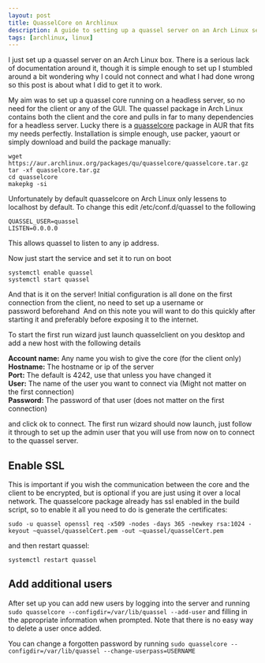 ```yaml
---
layout: post
title: QuasselCore on Archlinux
description: A guide to setting up a quassel server on an Arch Linux server.
tags: [archlinux, linux]
---
```


I just set up a quassel server on an Arch Linux box. There is a serious lack of documentation around
it, though it is simple enough to set up I stumbled around a bit wondering why I could not connect
and what I had done wrong so this post is about what I did to get it to work.

<!--more-->

My aim was to set up a quassel core running on a headless server, so no need for the client or any
of the GUI. The quassel package in Arch Linux contains both the client and the core and pulls in far
to many dependencies for a headless server. Lucky there is a
[quasselcore](https://aur.archlinux.org/packages.php?ID=42085) package in AUR that fits my needs
perfectly. Installation is simple enough, use packer, yaourt or simply download and build the
package manually:

    wget https://aur.archlinux.org/packages/qu/quasselcore/quasselcore.tar.gz
    tar -xf quasselcore.tar.gz
    cd quasselcore
    makepkg -si

Unfortunately by default quasselcore on Arch Linux only lessens to localhost by default. To change
this edit /etc/conf.d/quassel to the following

    QUASSEL_USER=quassel
    LISTEN=0.0.0.0

This allows quassel to listen to any ip address.

Now just start the service and set it to run on boot

    systemctl enable quassel
    systemctl start quassel

And that is it on the server! Initial configuration is all done on the first connection from the
client, no need to set up a username or password beforehand  And on this note you will want to do
this quickly after starting it and preferably before exposing it to the internet.

To start the first run wizard just launch quasselclient on you desktop and add a new host with the
following details

**Account name:** Any name you wish to give the core (for the client only)  
**Hostname:** The hostname or ip of the server  
**Port:** The default is 4242, use that unless you have changed it  
**User:** The name of the user you want to connect via (Might not matter on the first connection)  
**Password:** The password of that user (does not matter on the first connection)  

and click ok to connect. The first run wizard should now launch, just follow it through to set up
the admin user that you will use from now on to connect to the quassel server.

## Enable SSL

This is important if you wish the communication between the core and the client to be encrypted, but
is optional if you are just using it over a local network. The quasselcore package already has ssl
enabled in the build script, so to enable it all you need to do is generate the certificates:

    sudo -u quassel openssl req -x509 -nodes -days 365 -newkey rsa:1024 -keyout ~quassel/quasselCert.pem -out ~quassel/quasselCert.pem

and then restart quassel:

    systemctl restart quassel

## Add additional users

After set up you can add new users by logging into the server and running `sudo quasselcore
--configdir=/var/lib/quassel --add-user` and filling in the appropriate information when prompted.
Note that there is no easy way to delete a user once added.

You can change a forgotten password by running `sudo quasselcore --configdir=/var/lib/quassel
--change-userpass=USERNAME`
